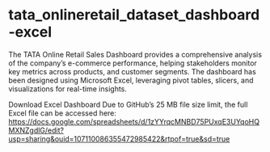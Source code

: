 # tata_onlineretail_dataset_dashboard-excel
The TATA Online Retail Sales Dashboard provides a comprehensive analysis of the company’s e-commerce performance, helping stakeholders monitor key metrics across products, and customer segments. The dashboard has been designed using Microsoft Excel, leveraging pivot tables, slicers, and visualizations for real-time insights.

Download Excel Dashboard
Due to GitHub’s 25 MB file size limit, the full Excel file can be accessed here:  
https://docs.google.com/spreadsheets/d/1zYYrqcMNBD75PUxqE3UYqoHQMXNZgdlG/edit?usp=sharing&ouid=107110086355472985422&rtpof=true&sd=true

